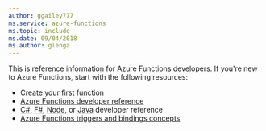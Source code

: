 ```yaml
---
author: ggailey777
ms.service: azure-functions
ms.topic: include
ms.date: 09/04/2018
ms.author: glenga
---
```

This is reference information for Azure Functions developers. If you're new to Azure Functions, start with the following resources:

* [Create your first function](../articles/azure-functions/functions-create-first-azure-function.md)
* [Azure Functions developer reference](../articles/azure-functions/functions-reference.md)
* [C#](../articles/azure-functions/functions-reference-csharp.md), [F#](../articles/azure-functions/functions-reference-fsharp.md), [Node](../articles/azure-functions/functions-reference-node.md), or [Java](..\articles\azure-functions\functions-reference-java.md) developer reference
* [Azure Functions triggers and bindings concepts](..\articles\azure-functions\functions-triggers-bindings.md)

